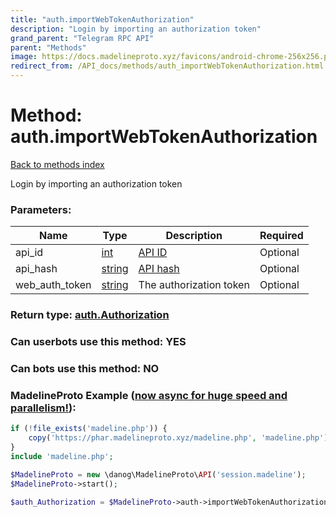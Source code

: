 ```yaml
---
title: "auth.importWebTokenAuthorization"
description: "Login by importing an authorization token"
grand_parent: "Telegram RPC API"
parent: "Methods"
image: https://docs.madelineproto.xyz/favicons/android-chrome-256x256.png
redirect_from: /API_docs/methods/auth_importWebTokenAuthorization.html
---
```

# Method: auth.importWebTokenAuthorization
[Back to methods index](index.html)



Login by importing an authorization token

### Parameters:

| Name     |    Type       | Description | Required |
|----------|---------------|-------------|----------|
|api\_id|[int](/API_docs/types/int.html) | [API ID](https://core.telegram.org/api/obtaining_api_id) | Optional|
|api\_hash|[string](/API_docs/types/string.html) | [API hash](https://core.telegram.org/api/obtaining_api_id) | Optional|
|web\_auth\_token|[string](/API_docs/types/string.html) | The authorization token | Optional|


### Return type: [auth.Authorization](/API_docs/types/auth.Authorization.html)

### Can userbots use this method: **YES**

### Can bots use this method: **NO**


### MadelineProto Example ([now async for huge speed and parallelism!](https://docs.madelineproto.xyz/docs/ASYNC.html)):


```php
if (!file_exists('madeline.php')) {
    copy('https://phar.madelineproto.xyz/madeline.php', 'madeline.php');
}
include 'madeline.php';

$MadelineProto = new \danog\MadelineProto\API('session.madeline');
$MadelineProto->start();

$auth_Authorization = $MadelineProto->auth->importWebTokenAuthorization(api_id: $int, api_hash: 'string', web_auth_token: 'string', );
```

